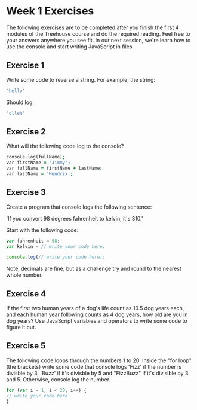 # Week 1 Exercises
The following exercises are to be completed after you finish the first 4 modules of the Treehouse course and do the required reading. Feel free to your answers anywhere you see fit. In our next session, we're learn how to use the console and start writing JavaScript in files.

## Exercise 1
Write some code to reverse a string. For example, the string:

```js
'hello'
```

Should log:

```js
'olleh'
```

## Exercise 2
What will the following code log to the console?

```j
console.log(fullName);
var firstName = 'Jimmy';
var fullName = firstName + lastName;
var lastName = 'Hendrix';
```

## Exercise 3
Create a program that console logs the following sentence:

'If you convert 98 degrees fahrenheit to kelvin, it's 310.'

Start with the following code:

```js
var fahrenheit = 98;
var kelvin = // write your code here;

console.log(// write your code here);
```

Note, decimals are fine, but as a challenge try and round to the nearest whole number.

## Exercise 4
If the first two human years of a dog's life count as 10.5 dog years each, and each human year following counts as 4 dog years, how old are you in dog years? Use JavaScript variables and operators to write some code to figure it out.

## Exercise 5
The following code loops through the numbers 1 to 20. Inside the "for loop" (the brackets) write some code that console logs 'Fizz' if the number is divisble by 3, 'Buzz' if it's divisble by 5 and "FizzBuzz" if it's divisible by 3 and 5. Otherwise, console log the number.

```js
for (var i = 1; i < 20; i++) {
// write your code here
}
```
